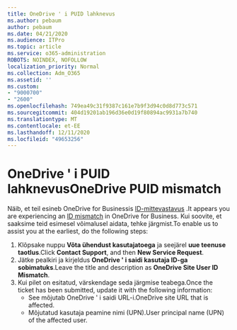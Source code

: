 ```yaml
---
title: OneDrive ' i PUID lahknevus
ms.author: pebaum
author: pebaum
ms.date: 04/21/2020
ms.audience: ITPro
ms.topic: article
ms.service: o365-administration
ROBOTS: NOINDEX, NOFOLLOW
localization_priority: Normal
ms.collection: Adm_O365
ms.assetid: ''
ms.custom:
- "9000700"
- "2600"
ms.openlocfilehash: 749ea49c31f9387c161e7b9f3d94c0d8d773c571
ms.sourcegitcommit: 404d19201ab196d36e0d19f80894ac9931a7b740
ms.translationtype: MT
ms.contentlocale: et-EE
ms.lasthandoff: 12/11/2020
ms.locfileid: "49653256"
---
```

# <a name="onedrive-puid-mismatch"></a><span data-ttu-id="5f114-102">OneDrive ' i PUID lahknevus</span><span class="sxs-lookup"><span data-stu-id="5f114-102">OneDrive PUID mismatch</span></span>

<span data-ttu-id="5f114-103">Näib, et teil esineb OneDrive for Businessis [ID-mittevastavus](https://docs.microsoft.com/sharepoint/troubleshoot/administration/access-denied-or-need-permission-error-sharepoint-online-or-onedrive-for-business#when-accessing-a-onedrive-site) .</span><span class="sxs-lookup"><span data-stu-id="5f114-103">It appears you are experiencing an [ID mismatch](https://docs.microsoft.com/sharepoint/troubleshoot/administration/access-denied-or-need-permission-error-sharepoint-online-or-onedrive-for-business#when-accessing-a-onedrive-site) in OneDrive for Business.</span></span> <span data-ttu-id="5f114-104">Kui soovite, et saaksime teid esimesel võimalusel aidata, tehke järgmist.</span><span class="sxs-lookup"><span data-stu-id="5f114-104">To enable us to assist you at the earliest, do the following steps:</span></span>

1. <span data-ttu-id="5f114-105">Klõpsake nuppu  **Võta ühendust kasutajatoega** ja seejärel  **uue teenuse taotlus**.</span><span class="sxs-lookup"><span data-stu-id="5f114-105">Click  **Contact Support**, and then  **New Service Request**.</span></span>
2. <span data-ttu-id="5f114-106">Jätke pealkiri ja kirjeldus  **OneDrive ' i saidi kasutaja ID-ga sobimatuks**.</span><span class="sxs-lookup"><span data-stu-id="5f114-106">Leave the title and description as  **OneDrive Site User ID Mismatch**.</span></span>
3. <span data-ttu-id="5f114-107">Kui pilet on esitatud, värskendage seda järgmise teabega.</span><span class="sxs-lookup"><span data-stu-id="5f114-107">Once the ticket has been submitted, update it with the following information:</span></span>
    - <span data-ttu-id="5f114-108">See mõjutab OneDrive ' i saidi URL-i.</span><span class="sxs-lookup"><span data-stu-id="5f114-108">OneDrive site URL that is affected.</span></span>
    - <span data-ttu-id="5f114-109">Mõjutatud kasutaja peamine nimi (UPN).</span><span class="sxs-lookup"><span data-stu-id="5f114-109">User principal name (UPN) of the affected user.</span></span>
